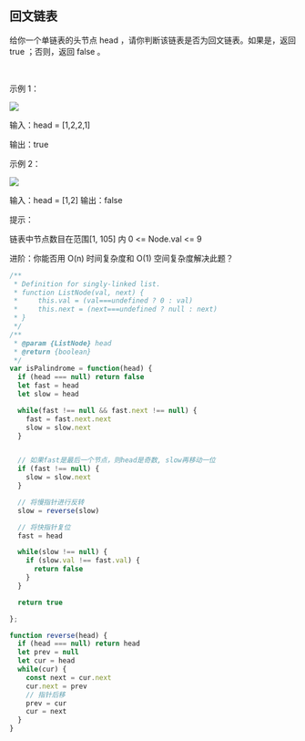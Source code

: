 ## 回文链表
给你一个单链表的头节点 head ，请你判断该链表是否为回文链表。如果是，返回 true ；否则，返回 false 。

 

示例 1：

![](https://assets.leetcode.com/uploads/2021/03/03/pal1linked-list.jpg)

输入：head = [1,2,2,1]

输出：true

示例 2：

![](https://assets.leetcode.com/uploads/2021/03/03/pal2linked-list.jpg)

输入：head = [1,2]
输出：false
 

提示：

链表中节点数目在范围[1, 105] 内
0 <= Node.val <= 9
 

进阶：你能否用 O(n) 时间复杂度和 O(1) 空间复杂度解决此题？

```js
/**
 * Definition for singly-linked list.
 * function ListNode(val, next) {
 *     this.val = (val===undefined ? 0 : val)
 *     this.next = (next===undefined ? null : next)
 * }
 */
/**
 * @param {ListNode} head
 * @return {boolean}
 */
var isPalindrome = function(head) {
  if (head === null) return false 
  let fast = head 
  let slow = head 

  while(fast !== null && fast.next !== null) {
    fast = fast.next.next
    slow = slow.next
  }


  // 如果fast是最后一个节点，则head是奇数, slow再移动一位
  if (fast !== null) {
    slow = slow.next
  }

  // 将慢指针进行反转
  slow = reverse(slow)

  // 将快指针复位
  fast = head

  while(slow !== null) {
    if (slow.val !== fast.val) {
      return false
    }
  }

  return true

};

function reverse(head) {
  if (head === null) return head 
  let prev = null 
  let cur = head 
  while(cur) {
    const next = cur.next 
    cur.next = prev 
    // 指针后移
    prev = cur 
    cur = next
  }
}
```

